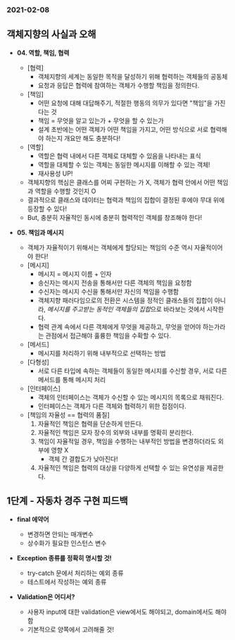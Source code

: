 ### 2021-02-08

## 객체지향의 사실과 오해
- __04. 역할, 책임, 협력__
    - [협력]
        - 객체지향의 세계는 동일한 목적을 달성하기 위해 협력하는 객체들의 공동체
        - 요청과 응답은 협력에 참여하는 객체가 수행할 책임을 정의한다. 
    - [책임]
        - 어떤 요청에 대해 대답해주기, 적절한 행동의 의무가 있다면 "책임"을 가진다는 것
        - 책임 = 무엇을 알고 있는가 + 무엇을 할 수 있는가
        - 설계 초반에는 어떤 객체가 어떤 책임을 가지고, 어떤 방식으로 서로 협력해야 하는지 개요만 해도 충분하다!
    - [역할]
        - 역할은 협력 내에서 다른 객체로 대체할 수 있음을 나타내는 표식
        - 역할을 대체할 수 있는 객체는 동일한 메시지를 이해할 수 있는 객체!
        - 재사용성 UP!
    - 객체지향의 핵심은 클래스를 어찌 구현하는 가 X, 객체가 협력 안에서 어떤 책임과 역할을 수행할 것인지 O 
    - 결과적으로 클래스와 데이터는 협력과 책임의 집합이 결정된 후에야 무대 위에 등장할 수 있다!
    - But, 충분히 자율적인 동시에 충분히 협력적인 객체를 창조해야 한다!
    
- __05. 책임과 메시지__
    - 객체가 자율적이기 위해서는 객체에게 할당되는 책임의 수준 역시 자율적이어야 한다!
    - [메시지]
        - 메시지 = 메시지 이름 + 인자
        - 송신자는 메시지 전송을 통해서만 다른 객체의 책임을 요청함
        - 수신자는 메시지 수신을 통해서만 자신의 책임을 수행함
        - 객체지향 패러다임으로의 전환은 시스템을 정적인 클래스들의 집합이 아니라, *메시지를 주고받는 동적인 객체들의 집합*으로 바라보는 것에서 시작한다. 
        - 협력 관계 속에서 다른 객체에게 무엇을 제공하고, 무엇을 얻어야 하는가라는 관점에서 접근해야 훌륭한 책임을 수확할 수 있다. 
    - [메서드]
        - 메시지를 처리하기 위해 내부적으로 선택하는 방법
    - [다형성]
        - 서로 다른 타입에 속하는 객체들이 동일한 메시지를 수신할 경우, 서로 다른 메서드를 통해 메시지 처리
    - [인터페이스]
        - 객체의 인터페이스는 객체가 수신할 수 있는 메시지의 목록으로 채워진다. 
        - 인터페이스는 객체가 다른 객체와 협력하기 위한 접점이다. 
    - [책임의 자율성 == 협력의 품질]
        1. 자율적인 책임은 협력을 단순하게 만든다.
        2. 자율적인 책임은 모자 장수의 외부와 내부를 명확히 분리한다. 
        3. 책임이 자율적일 경우, 책임을 수행하는 내부적인 방법을 변경하더라도 외부에 영향 X
            - 객체 간 결합도가 낮아진다!
        4. 자율적인 책임은 협력의 대상을 다양하게 선택할 수 있는 유연성을 제공한다. 

## 1단계 - 자동차 경주 구현 피드백
- __final 에약어__
    - 변경하면 안되는 매개변수
    - 상수화가 필요한 인스턴스 변수

- __Exception 종류를 정확히 명시할 것!__
    - try-catch 문에서 처리하는 예외 종류
    - 테스트에서 작성하는 예외 종류

- __Validation은 어디서?__
    - 사용자 input에 대한 validation은 view에서도 해야되고, domain에서도 해야함
    - 기본적으로 양쪽에서 고려해줄 것!